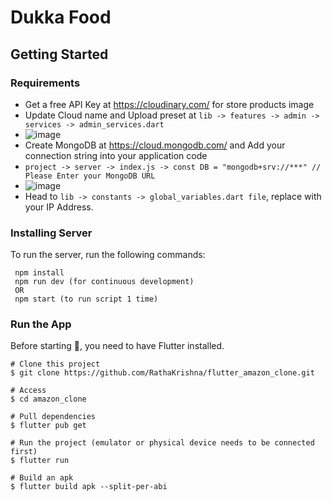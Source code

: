 # Dukka Food






## Getting Started


    
### Requirements

* Get a free API Key at https://cloudinary.com/ for store products image
* Update Cloud name and Upload preset at ``` lib -> features -> admin -> services -> admin_services.dart ```
* ![image](https://user-images.githubusercontent.com/3157579/178201535-ca05d27a-4b32-4586-b2eb-fdbee71447f0.png)
* Create MongoDB at https://cloud.mongodb.com/  and Add your connection string into your application code
* ``` project -> server -> index.js -> const DB = "mongodb+srv://***" // Please Enter your MongoDB URL ```
* ![image](https://user-images.githubusercontent.com/3157579/178202797-a25c0423-93a1-40dc-a407-49c4cc0c0ab2.png)
* Head to ```lib -> constants -> global_variables.dart file```, replace with your IP Address.


### Installing Server
To run the server, run the following commands: 
 ``` cd server
  npm install
  npm run dev (for continuous development)
  OR
  npm start (to run script 1 time)
  ```


### Run the App
Before starting 🏁, you need to have Flutter installed.
```
# Clone this project
$ git clone https://github.com/RathaKrishna/flutter_amazon_clone.git

# Access
$ cd amazon_clone

# Pull dependencies
$ flutter pub get

# Run the project (emulator or physical device needs to be connected first)
$ flutter run

# Build an apk
$ flutter build apk --split-per-abi
```




